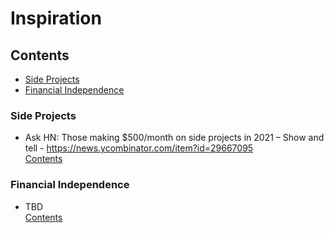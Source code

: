 # Inspiration

## Contents
- [Side Projects](#side-projects)
- [Financial Independence](#financial-independence)

### Side Projects
- Ask HN: Those making $500/month on side projects in 2021 – Show and tell - https://news.ycombinator.com/item?id=29667095
<br>[Contents](#contents)

### Financial Independence
- TBD
<br>[Contents](#contents)
